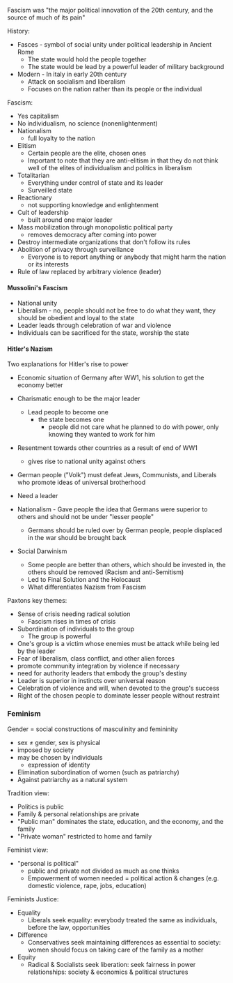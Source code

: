 Fascism was "the major political innovation of the 20th century, and the source of much of its pain"

History:
- Fasces - symbol of social unity under political leadership in Ancient Rome
	- The state would hold the people together
	- The state would be lead by a powerful leader of military background
- Modern - In italy in early 20th century
	- Attack on socialism and liberalism
	- Focuses on the nation rather than its people or the individual

Fascism:
- Yes capitalism
- No individualism, no science (nonenlightenment)
- Nationalism
	- full loyalty to the nation
- Elitism
	- Certain people are the elite, chosen ones
	- Important to note that they are anti-elitism in that they do not think well of the elites of individualism and politics in liberalism
- Totalitarian
	- Everything under control of state and its leader
	- Surveilled state
- Reactionary
	- not supporting knowledge and enlightenment
- Cult of leadership
	- built around one major leader
- Mass mobilization through monopolistic political party
	- removes democracy after coming into power
- Destroy intermediate organizations that don't follow its rules
- Abolition of privacy through surveillance
	- Everyone is to report anything or anybody that might harm the nation or its interests
- Rule of law replaced by arbitrary violence (leader)

#### Mussolini's Fascism
- National unity
- Liberalism - no, people should not be free to do what they want, they should be obedient and loyal to the state
- Leader leads through celebration of war and violence
- Individuals can be sacrificed for the state, worship the state

#### Hitler's Nazism
Two explanations for Hitler's rise to power
- Economic situation of Germany after WW1, his solution to get the economy better
- Charismatic enough to be the major leader
	- Lead people to become one
		- the state becomes one
			- people did not care what he planned to do with power, only knowing they wanted to work for him

- Resentment towards other countries as a result of end of WW1
	- gives rise to national unity against others
- German people ("Volk") must defeat Jews, Communists, and Liberals who promote ideas of universal brotherhood
- Need a leader
- Nationalism - Gave people the idea that Germans were superior to others and should not be under "lesser people"
	- Germans should be ruled over by German people, people displaced in the war should be brought back
- Social Darwinism
	- Some people are better than others, which should be invested in, the others should be removed (Racism and anti-Semitism)
	- Led to Final Solution and the Holocaust
	- What differentiates Nazism from Fascism

Paxtons key themes:
- Sense of crisis needing radical solution
	- Fascism rises in times of crisis
- Subordination of individuals to the group
	- The group is powerful
- One's group is a victim whose enemies must be attack while being led by the leader
- Fear of liberalism, class conflict, and other alien forces
- promote community integration by violence if necessary
- need for authority leaders that embody the group's destiny
- Leader is superior in instincts over universal reason
- Celebration of violence and will, when devoted to the group's success
- Right of the chosen people to dominate lesser people without restraint

### Feminism
Gender = social constructions of masculinity and femininity 
- sex $\ne$ gender, sex is physical
- imposed by society
- may be chosen by individuals
	- expression of identity
- Elimination subordination of women (such as patriarchy)
- Against patriarchy as a natural system

Tradition view:
- Politics is public
- Family & personal relationships are private
- "Public man" dominates the state, education, and the economy, and the family
- "Private woman" restricted to home and family

Feminist view:
- "personal is political"
	- public and private not divided as much as one thinks
	- Empowerment of women needed = political action & changes (e.g. domestic violence, rape, jobs, education)

Feminists Justice:
- Equality
	- Liberals seek equality: everybody treated the same as individuals, before the law, opportunities
- Difference
	- Conservatives seek maintaining differences as essential to society: women should focus on taking care of the family as a mother
- Equity
	- Radical & Socialists seek liberation: seek fairness in power relationships: society & economics & political structures

